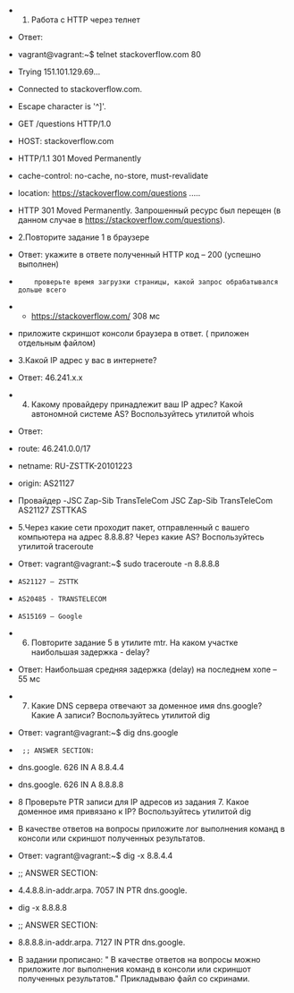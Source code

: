 * 1. Работа c HTTP через телнет
* Ответ:
 * vagrant@vagrant:~$ telnet stackoverflow.com 80
*  Trying 151.101.129.69...
*  Connected to stackoverflow.com.
*  Escape character is '^]'.
*  GET /questions HTTP/1.0
*  HOST: stackoverflow.com

*  HTTP/1.1 301 Moved Permanently
*  cache-control: no-cache, no-store, must-revalidate
*  location: https://stackoverflow.com/questions
.....

* HTTP 301 Moved Permanently. Запрошенный ресурс был перещен (в данном случае в https://stackoverflow.com/questions).

* 2.Повторите задание 1 в браузере
* Ответ: укажите в ответе полученный HTTP код – 200 (успешно выполнен)
*         проверьте время загрузки страницы, какой запрос обрабатывался дольше всего 
*	 - https://stackoverflow.com/ 308 мс
*	 приложите скриншот консоли браузера в ответ. ( приложен отдельным файлом)

* 3.Какой IP адрес у вас в интернете?
* Ответ: 46.241.x.x

* 4. Какому провайдеру принадлежит ваш IP адрес? Какой автономной системе AS? Воспользуйтесь утилитой whois

* Ответ:

*   route:          46.241.0.0/17
*   netname:        RU-ZSTTK-20101223
*   origin:         AS21127

* Провайдер -JSC Zap-Sib TransTeleCom JSC Zap-Sib TransTeleCom AS21127 ZSTTKAS

* 5.Через какие сети проходит пакет, отправленный с вашего компьютера на адрес 8.8.8.8? Через какие AS? Воспользуйтесь утилитой traceroute

* Ответ: vagrant@vagrant:~$ sudo traceroute -n 8.8.8.8
*     AS21127 – ZSTTK
*     AS20485 - TRANSTELECOM
*     AS15169 – Google

* 6. Повторите задание 5 в утилите mtr. На каком участке наибольшая задержка - delay?
* Ответ:  Наибольшая средняя задержка (delay) на последнем хопе – 55 мс

* 7. Какие DNS сервера отвечают за доменное имя dns.google? Какие A записи? Воспользуйтесь утилитой dig

* Ответ: vagrant@vagrant:~$ dig dns.google
*      ;; ANSWER SECTION:
*  dns.google.		626	IN	A	8.8.4.4
*  dns.google.		626	IN	A	8.8.8.8

* 8 Проверьте PTR записи для IP адресов из задания 7. Какое доменное имя привязано к IP? Воспользуйтесь утилитой dig
* В качестве ответов на вопросы приложите лог выполнения команд в консоли или скриншот полученных результатов.

* Ответ: vagrant@vagrant:~$ dig -x 8.8.4.4

*   ;; ANSWER SECTION:
*   4.4.8.8.in-addr.arpa.	7057	IN	PTR	dns.google.

*  dig -x 8.8.8.8

*   ;; ANSWER SECTION:
*   8.8.8.8.in-addr.arpa.	7127	IN	PTR	dns.google.

* В задании прописано: " В качестве ответов на вопросы можно приложите лог выполнения команд в консоли или скриншот полученных результатов." Прикладываю файл со скринами.


